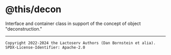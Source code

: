 @this/decon
===========

Interface and container class in support of the concept of object
"deconstruction."

- - - - - - - - - -
```
Copyright 2022-2024 the Lactoserv Authors (Dan Bornstein et alia).
SPDX-License-Identifier: Apache-2.0
```
